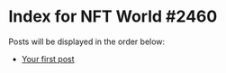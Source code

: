 # Index for NFT World #2460
Posts will be displayed in the order below:

- [Your first post](./001-first.md)

